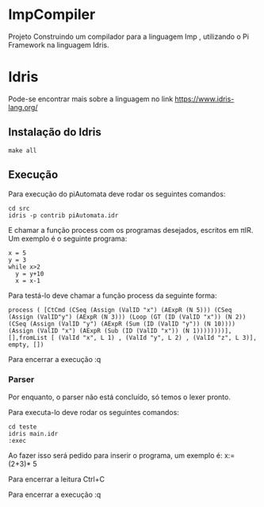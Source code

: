 # ImpCompiler

Projeto Construindo um compilador para a linguagem Imp , utilizando o Pi Framework na linguagem Idris.

# Idris
Pode-se encontrar mais sobre a linguagem no link https://www.idris-lang.org/

## Instalação do Idris
```
make all
```

## Execução
Para execução do piAutomata deve rodar os seguintes comandos:
```
cd src
idris -p contrib piAutomata.idr
```

E chamar a função process com os programas desejados, escritos em πIR. Um exemplo é o seguinte programa:
```
x = 5
y = 3
while x>2
  y = y+10
  x = x-1
  ```

Para testá-lo deve chamar a função process da seguinte forma:
```
process ( [CtCmd (CSeq (Assign (ValID "x") (AExpR (N 5))) (CSeq (Assign (ValID"y") (AExpR (N 3))) (Loop (GT (ID (ValID "x")) (N 2)) (CSeq (Assign (ValID "y") (AExpR (Sum (ID (ValID "y")) (N 10)))) (Assign (ValID "x") (AExpR (Sub (ID (ValID "x")) (N 1))))))))],[],fromList [ (ValId "x", L 1) , (ValId "y", L 2) , (ValId "z", L 3)], empty, [])
```

Para encerrar a execução :q

### Parser
Por enquanto, o parser não está concluído, só temos o lexer pronto.

Para executa-lo deve rodar os seguintes comandos:

```
cd teste
idris main.idr
:exec
```

Ao fazer isso será pedido para inserir o programa, um exemplo é: x:= (2+3)* 5

Para encerrar a leitura Ctrl+C

Para encerrar a execução :q
